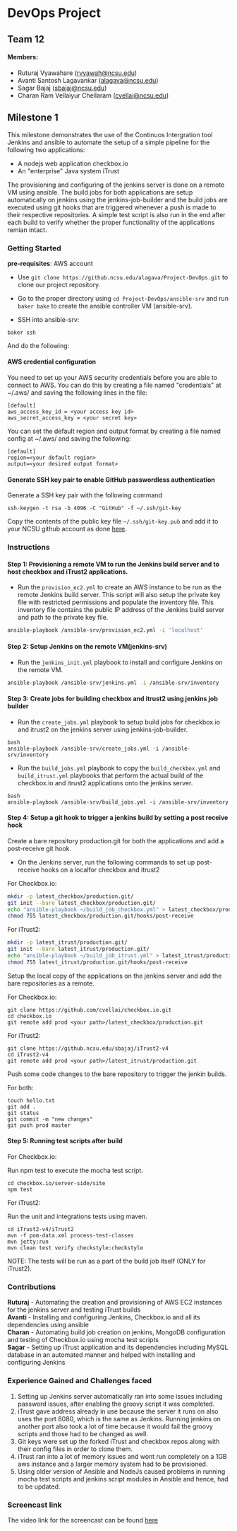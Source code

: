 # DevOps Project 

## Team 12
#### Members:
+ Ruturaj Vyawahare (rvyawah@ncsu.edu)
+ Avanti Santosh Lagavankar (alagava@ncsu.edu)
+ Sagar Bajaj (sbajaj@ncsu.edu)
+ Charan Ram Vellaiyur Chellaram (cvellai@ncsu.edu)

## Milestone 1
 This milestone demonstrates the use of the Continuos Intergration tool Jenkins and ansible to automate the setup of a simple pipeline for the following two applications:
- A nodejs web application checkbox.io
- An "enterprise" Java system iTrust
 
 The provisioning and configuring of the jenkins server is done on a remote VM using ansible. The build jobs for both applications are setup automatically on jenkins using the jenkins-job-builder and the build jobs are executed using git hooks that are triggered whenever a push is made to their respective repositories. A simple test script is also run in the end after each build to verify whether the proper functionality of the applications remian intact.
   
 ### Getting Started
 **pre-requisites**: AWS account

- Use `git clone https://github.ncsu.edu/alagava/Project-DevOps.git` to clone our project repository.
 
- Go to the proper directory using `cd Project-DevOps/ansible-srv` and run `baker bake` to create the ansible controller VM (ansible-srv).
- SSH into ansible-srv:
 ```
 baker ssh
 ```
And do the following:



#### AWS credential configuration 
 You need to set up your AWS security credentials before you are able
 to connect to AWS. You can do this by creating a file named "credentials" at ~/.aws/ 
 and saving the following lines in the file:

    [default]
    aws_access_key_id = <your access key id>
    aws_secret_access_key = <your secret key>
    
 You can set the default region and output format by creating a file named config at ~/.aws/ and saving the following:

    [default]
    region=<your default region>
    output=<your desired output format>



#### Generate SSH key pair to enable GitHub passwordless authentication 
Generate a SSH key pair with the following command
```
ssh-keygen -t rsa -b 4096 -C "GitHub" -f ~/.ssh/git-key
```
Copy the contents of the public key file `~/.ssh/git-key.pub` and add it to your NCSU github account as done [here](https://help.github.com/en/articles/adding-a-new-ssh-key-to-your-github-account).

### Instructions
#### Step 1: Provisioning a remote VM to run the Jenkins build server and to host checkbox and iTrust2 applications.

- Run the `provision_ec2.yml` to create an AWS instance to be run as the remote Jenkins build server. This script will also setup the private key file with restricted permissions and populate the inventory file. This inventory file contains the public IP address of the Jenkins build server and path to the private key file. 

```bash
ansible-playbook /ansible-srv/provision_ec2.yml -i 'localhost'
```
#### Step 2: Setup Jenkins on the remote VM(jenkins-srv)

- Run the `jenkins_init.yml` playbook to install and configure Jenkins on the remote VM.
```bash
ansible-playbook /ansible-srv/jenkins.yml -i /ansible-srv/inventory
```

#### Step 3: Create jobs for building checkbox and itrust2 using jenkins job builder

- Run the `create_jobs.yml` playbook to setup build jobs for checkbox.io and itrust2 on the jenkins server using jenkins-job-builder.

```
bash
ansible-playbook /ansible-srv/create_jobs.yml -i /ansible-srv/inventory
```
- Run the `build_jobs.yml` playbook to copy the `build_checkbox.yml` and `build_itrust.yml` playbooks that perform the actual build of the checkbox.io and itrust2 applications onto the jenkins server.

```
bash
ansible-playbook /ansible-srv/build_jobs.yml -i /ansible-srv/inventory
```

#### Step 4: Setup a git hook to trigger a jenkins build by setting a post receive hook

Create a bare repository production.git for both the applications and add a post-receive git hook. 

- On the Jenkins server, run the following commands to set up post-receive hooks on a localfor checkbox and itrust2

For Checkbox.io:
```bash
mkdir -p latest_checkbox/production.git/
git init --bare latest_checkbox/production.git/
echo "ansible-playbook ~/build_job_checkbox.yml" > latest_checkbox/production.git/hooks/post-receive
chmod 755 latest_checkbox/production.git/hooks/post-receive
```
For iTrust2:
```bash
mkdir -p latest_itrust/production.git/
git init --bare latest_itrust/production.git/
echo "ansible-playbook ~/build_job_itrust.yml" > latest_itrust/production.git/hooks/post-receive
chmod 755 latest_itrust/production.git/hooks/post-receive
```

Setup the local copy of the applications on the jenkins server and add the bare repositories as a remote.

For Checkbox.io:
```
git clone https://github.com/cvellai/checkbox.io.git
cd checkbox.io
git remote add prod <your path>/latest_checkbox/production.git
```
For iTrust2:
```
git clone https://github.ncsu.edu/sbajaj/iTrust2-v4
cd iTrust2-v4
git remote add prod <your path>/latest_itrust/production.git
```

Push some code changes to the bare repository to trigger the jenkin builds.

For both:
```
touch hello.txt
git add .
git status
git commit -m "new changes"
git push prod master
```
#### Step 5: Running test scripts after build  
 For Checkbox.io:
 
 Run npm test to execute the mocha test script.
 
 ```
 cd checkbox.io/server-side/site
 npm test
 ```
 
 For iTrust2:
 
 Run the unit and integrations tests using maven.
 
 ```
 cd iTrust2-v4/iTrust2
 mvn -f pom-data.xml process-test-classes
 mvn jetty:run
 mvn clean test verify checkstyle:checkstyle
 ```
 NOTE: The tests will be run as a part of the build job itself (ONLY for iTrust2).
 
### Contributions

  **Ruturaj** - Automating the creation and provisioning of AWS EC2 instances for the jenkins server and testing iTrust builds  
  **Avanti** - Installing and configuring Jenkins, Checkbox.io and all its dependencies using ansible                          
  **Charan** - Automating build job creation on jenkins, MongoDB configuration and testing of Checkbox.io using mocha test scripts       
  **Sagar** - Setting up iTrust application and its dependencies including MySQL database in an automated manner and helped with installing and configuring Jenkins
 
### Experience Gained and Challenges faced

1. Setting up Jenkins server automatically ran into some issues including password issues, after enabling the groovy script it was completed.
2. iTrust gave address already in use because the server it runs on also uses the port 8080, which is the same as Jenkins. Running jenkins on another port also took a lot of time because it would fail the groovy scripts and those had to be changed as well.
3. Git keys were set up the forked iTrust and checkbox repos along with their config files in order to clone them.
4. iTrust ran into a lot of memory issues and wont run completely on a 1GB aws instance and a larger memory system had to be provisioned.
5. Using older version of Ansible and NodeJs caused problems in running mocha test scripts and jenkins script modules in Ansible and hence,  had to be updated.



 ### Screencast link
 
 The video link for the screencast can be found [here](https://youtu.be/gundMHfOBXw)
 
